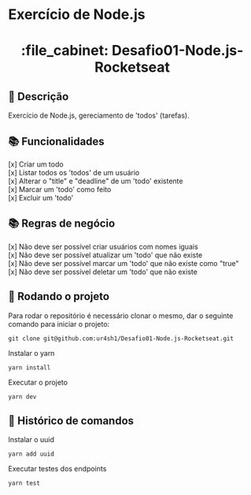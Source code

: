 # Exercício de Node.js
<h1 align="center">:file_cabinet: Desafio01-Node.js-Rocketseat</h1>

## :memo: Descrição
Exercício de Node.js, gereciamento de 'todos' (tarefas).

## :books: Funcionalidades

[x] Criar um todo<br>
[x] Listar todos os 'todos' de um usuário<br>
[x] Alterar o "title" e "deadline" de um 'todo' existente<br>
[x] Marcar um 'todo' como feito<br>
[x] Excluir um 'todo'<br>

## :books: Regras de negócio

[x] Não deve ser possível criar usuários com nomes iguais<br>
[x] Não deve ser possível atualizar um 'todo' que não existe<br>
[x] Não deve ser possível marcar um 'todo' que não existe como "true"<br>
[x] Não deve ser possível deletar um 'todo' que não existe<br>

## :rocket: Rodando o projeto
Para rodar o repositório é necessário clonar o mesmo, dar o seguinte comando para iniciar o projeto:
```
git clone git@github.com:ur4sh1/Desafio01-Node.js-Rocketseat.git
```
Instalar o yarn
```
yarn install
```
Executar o projeto
```
yarn dev
```

## :wrench: Histórico de comandos
Instalar o uuid
```
yarn add uuid
```
Executar testes dos endpoints
```
yarn test
```